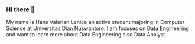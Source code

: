 ### Hi there 👋

My name is Hans Valerian Lenice an active student majoring in Computer Science at Universitas Dian Nuswantoro. I am focuses on Data Engineering and want to learn more about Data Engineering also Data Analyst.
<!--
**ValHans/ValHans** is a ✨ _special_ ✨ repository because its `README.md` (this file) appears on your GitHub profile.

Here are some ideas to get you started:

- 🔭 I’m currently working on ...
- 🌱 I’m currently learning ...
- 👯 I’m looking to collaborate on ...
- 🤔 I’m looking for help with ...
- 💬 Ask me about ...
- 📫 How to reach me: ...
- 😄 Pronouns: ...
- ⚡ Fun fact: ...
-->
